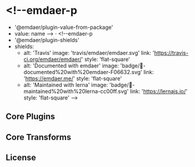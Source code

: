 # <!--emdaer-p
  - '@emdaer/plugin-value-from-package'
  - value: name
--> · <!--emdaer-p
  - '@emdaer/plugin-shields'
  - shields:
      - alt: 'Travis'
        image: 'travis/emdaer/emdaer.svg'
        link: 'https://travis-ci.org/emdaer/emdaer/'
        style: 'flat-square'
      - alt: 'Documented with emdaer'
        image: 'badge/📓-documented%20with%20emdaer-F06632.svg'
        link: 'https://emdaer.me/'
        style: 'flat-square'
      - alt: 'Maintained with lerna'
        image: 'badge/🐉-maintained%20with%20lerna-cc00ff.svg'
        link: 'https://lernajs.io/'
        style: 'flat-square'
-->

<!--emdaer-p
  - '@emdaer/plugin-value-from-package'
  - value: description
-->

<!--emdaer-p
  - '@emdaer/plugin-import'
  - path: .emdaer/README/what-is-emdaer.md
-->

<!--emdaer-p
  - '@emdaer/plugin-import'
  - path: .emdaer/README/how-emdaer-works.md
-->

<!--emdaer-p
  - '@emdaer/plugin-import'
  - path: .emdaer/README/adding-emdaer-to-your-project.md
-->

## Core Plugins

<!--emdaer-p
  - '@emdaer/plugin-list-lerna-packages'
  - pattern: packages/plugin-*
-->

## Core Transforms

<!--emdaer-p
  - '@emdaer/plugin-list-lerna-packages'
  - pattern: packages/transform-*
-->

<!--emdaer-p
  - '@emdaer/plugin-import'
  - path: .emdaer/README/contributing.md
-->

## License

<!--emdaer-p
  - '@emdaer/plugin-license-reference'
-->

<!--emdaer-t
  - '@emdaer/transform-smartypants'
  - options: q
-->
